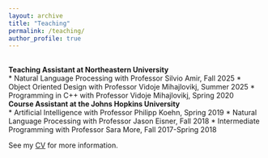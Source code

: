```yaml
---
layout: archive
title: "Teaching"
permalink: /teaching/
author_profile: true
---
```


<br>
<b>Teaching Assistant at Northeastern University</b>
<br>
* Natural Language Processing with Professor Silvio Amir, Fall 2025
* Object Oriented Design with Professor Vidoje Mihajlovikj, Summer 2025
* Programming in C++ with Professor Vidoje Mihajlovikj, Spring 2020

<br>
<b>Course Assistant at the Johns Hopkins University</b>
<br>
* Artificial Intelligence with Professor Philipp Koehn, Spring 2019
* Natural Language Processing with Professor Jason Eisner, Fall 2018
* Intermediate Programming with Professor Sara More, Fall 2017-Spring 2018

See my [CV](https://shijia-liu.github.io/files/Shijia_CV.pdf) for more information.

